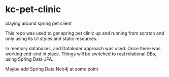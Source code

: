 # kc-pet-clinic
playing around spring pet client 

This repo was used to get spring pet clinic up and running from scratch and only using its UI styles and static resources.

In memory databases, and Dataloder approach was used.
Once there was working end-end in place. Things will be switched to real relational DBs, using Spring Data JPA.

Maybe add Spring Data Neo4j at some point

